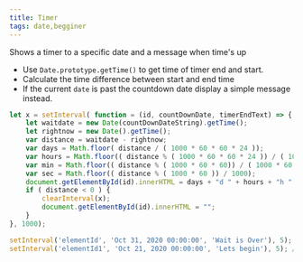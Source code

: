 ```yaml
---
title: Timer
tags: date,begginer
---
```


Shows a timer to a specific date and a message when time's up

- Use `Date.prototype.getTime()` to get time of timer end and start.
- Calculate the time difference between start and end time
- If the current `date` is past the countdown date display a simple message instead.

```js
let x = setInterval( function = (id, countDownDate, timerEndText) => {
    let waitdate = new Date(countDownDateString).getTime();
    let rightnow = new Date().getTime();
    var distance = waitdate - rightnow;
    var days = Math.floor( distance / ( 1000 * 60 * 60 * 24 ));
    var hours = Math.floor(( distance % ( 1000 * 60 * 60 * 24 )) / ( 1000 * 60 * 60 ));
    var min = Math.floor(( distance % ( 1000 * 60 * 60)) / ( 1000 * 60 ));
    var sec = Math.floor(( distance % ( 1000 * 60 )) / 1000);
    document.getElementById(id).innerHTML = days + "d " + hours + "h " + min + "m " + sec + "s";
    if ( distance < 0 ) {
        clearInterval(x);
        document.getElementById(id).innerHTML = "";
    }
}, 1000);
```

```js
setInterval('elementId', 'Oct 31, 2020 00:00:00', 'Wait is Over'), 5); // 'Oct 31, 2020'
setInterval('elementId1', 'Oct 21, 2020 00:00:00', 'Lets begin'), 5); // 'Oct 21, 2020'
```